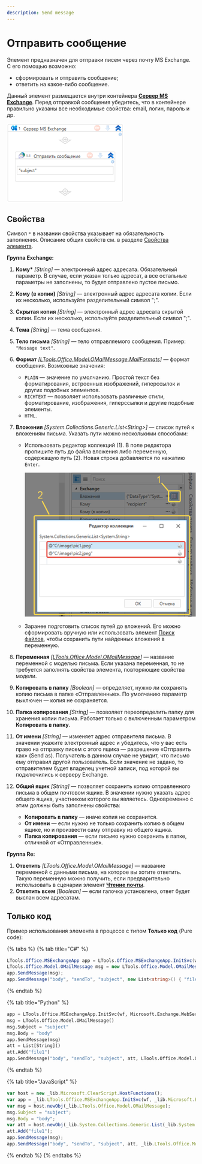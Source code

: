 ```yaml
---
description: Send message
---
```


# Отправить сообщение

Элемент предназначен для отправки писем через почту MS Exchange. С его помощью возможно:
* сформировать и отправить сообщение;
* ответить на какое-либо сообщение.

Данный элемент размещается внутри контейнера [**Сервер MS Exchange**](https://docs.primo-rpa.ru/primo-rpa/g_elements/el_basic/els_mail/els_exchange/el_connect). Перед отправкой сообщения убедитесь, что в контейнере правильно указаны все необходимые свойства: email, логин, пароль и др. 

![](<../../../../.gitbook/assets1/exchange-send-message.png>)




## Свойства
Символ `*` в названии свойства указывает на обязательность заполнения. Описание общих свойств см. в разделе [Свойства элемента](https://docs.primo-rpa.ru/primo-rpa/primo-studio/process/elements#svoistva-elementa).

**Группа Exchange:** 

1. **Кому\*** *[String]* — электронный адрес адресата. Обязательный параметр. В случае, если указан только адресат, а все остальные параметры не заполнены, то будет отправлено пустое письмо. 
1. **Кому (в копии)** *[String]* — электронный адрес адресата копии. Если их несколько, используйте разделительный символ ";".
1. **Скрытая копия** *[String]* — электронный адрес адресата скрытой копии. Если их несколько, используйте разделительный символ ";".     
1. **Тема** *[String]* — тема сообщения.          
1. **Тело письма** *[String]* — тело отправляемого сообщения. Пример: `"Message text"`.
1. **Формат** *[[LTools.Office.Model.OMailMessage.MailFormats](https://docs.primo-rpa.ru/primo-rpa/g_elements/el_basic/els_mail/datatypes/mailformats)]* — формат сообщения. Возможные значения:
   * `PLAIN` — значение по умолчанию. Простой текст без форматирования, встроенных изображений, гиперссылок и других подобных элементов.
   * `RICHTEXT` — позволяет использовать различные стили, форматирование, изображения, гиперссылки и другие подобные элементы.
   * `HTML`.
1. **Вложения** *[System.Collections.Generic.List\<String>]* — список путей к вложениям письма. Указать пути можно несколькими способами:
   * Использовать редактор коллекций (1). В поле редактора пропишите путь до файла вложения либо переменную, содержащую путь (2). Новая строка добавляется по нажатию `Enter`.

     ![](<../../../../.gitbook/assets1/collection-editor-exchange.png>)

   * Заранее подготовить список путей до вложений. Его можно сформировать вручную или использовать элемент [Поиск файлов](https://docs.primo-rpa.ru/primo-rpa/g_elements/el_basic/els_files/el_files_search), чтобы сохранить пути найденных вложений в переменную.

1. **Переменная** *[[LTools.Office.Model.OMailMessage](https://docs.primo-rpa.ru/primo-rpa/g_elements/el_basic/els_mail/datatypes/omailmessage)]* — название переменной с моделью письма. Если указана переменная, то не требуется заполнять свойства элемента, повторяющие свойства модели.
1. **Копировать в папку** *[Boolean]* — определяет, нужно ли сохранять копию письма в папке «Отправленные». По умолчанию параметр выключен — копия не сохраняется.
1. **Папка копирования** *[String]* — позволяет переопределить папку для хранения копии письма. Работает только с включенным параметром **Копировать в папку**. 
1. **От имени** *[String]* — изменяет адрес отправителя письма. В значении укажите электронный адрес и убедитесь, что у вас есть право на отправку писем с этого ящика — разрешение «Отправить как» (Send as). Получатель в данном случае не увидит, что письмо ему отправил другой пользователь. Если значение не задано, то отправителем будет владелец учетной записи, под которой вы подключились к серверу Exchange. 
1. **Общий ящик** *[String]* — позволяет сохранить копию отправленного письма в общем почтовом ящике. В значении нужно указать адрес общего ящика, участником которого вы являетесь. Одновременно с этим должны быть заполнены свойства:
   * **Копировать в папку** — иначе копия не сохранится.
   * **От имени** — если нужно не только сохранить копию в общем ящике, но и произвести саму отправку из общего ящика. 
   * **Папка копирования** — если письмо нужно сохранить в папке, отличной от «Отправленные».
   

**Группа Re:** 

1. **Ответить** *[LTools.Office.Model.OMailMessage]* — название переменной с данными письма, на которое вы хотите ответить. Такую переменную можно получить, если предварительно использовать в сценарии элемент [**Чтение почты**](https://docs.primo-rpa.ru/primo-rpa/g_elements/el_basic/els_mail/els_exchange/el_read).
2. **Ответить всем** *[Boolean]* — если галочка установлена, ответ будет выслан всем адресатам.       



## Только код
Пример использования элемента в процессе с типом **Только код** (Pure code):

{% tabs %}
{% tab title="C#" %}
```csharp
LTools.Office.MSExchangeApp app = LTools.Office.MSExchangeApp.InitSvc(wf, Microsoft.Exchange.WebServices.Data.ExchangeVersion.Exchange2013_SP1, "server url", "login", "pass", "domain");
LTools.Office.Model.OMailMessage msg = new LTools.Office.Model.OMailMessage() { Subject = "subject", Body = "body" };
app.SendMessage(msg);
app.SendMessage("body", "sendTo", "subject", new List<string>() { "file1" }, LTools.Office.Model.OMailMessage.MailFormats.HTML);
```
{% endtab %}

{% tab title="Python" %}
```python
app = LTools.Office.MSExchangeApp.InitSvc(wf, Microsoft.Exchange.WebServices.Data.ExchangeVersion.Exchange2013_SP1, "server url", "login", "pass", "domain")
msg = LTools.Office.Model.OMailMessage() 
msg.Subject = "subject"
msg.Body = "body"
app.SendMessage(msg)
att = List[String]()
att.Add("file1")
app.SendMessage("body", "sendTo", "subject", att, LTools.Office.Model.OMailMessage.MailFormats.HTML)
```
{% endtab %}

{% tab title="JavaScript" %}
```javascript
var host = new _lib.Microsoft.ClearScript.HostFunctions();
var app = _lib.LTools.Office.MSExchangeApp.InitSvc(wf, _lib.Microsoft.Exchange.WebServices.Data.ExchangeVersion.Exchange2013_SP1, "server url", "login", "pass", "domain");
var msg = host.newObj(_lib.LTools.Office.Model.OMailMessage); 
msg.Subject = "subject";
msg.Body = "body";
var att = host.newObj(_lib.System.Collections.Generic.List(_lib.System.String));
att.Add("file1");
app.SendMessage(msg);
app.SendMessage("body", "sendTo", "subject", att, _lib.LTools.Office.Model.OMailMessage.MailFormats.HTML);
```
{% endtab %}
{% endtabs %}

